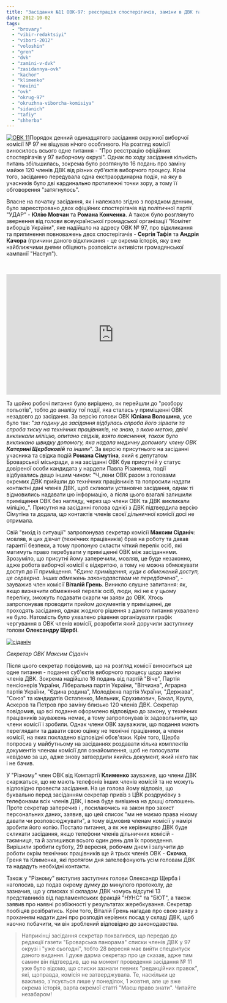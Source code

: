 ```yaml
---
title: "Засідання №11 ОВК-97: реєстрація спостерігачів, заміни в ДВК та два погляди на скандал"
date: 2012-10-02
tags: 
  - "brovary"
  - "vibir-redaktsiyi"
  - "vibori-2012"
  - "voloshin"
  - "gren"
  - "dvk"
  - "zamini-v-dvk"
  - "zasidannya-ovk"
  - "kachor"
  - "klimenko"
  - "novini"
  - "ovk"
  - "okrug-97"
  - "okruzhna-viborcha-komisiya"
  - "sidanich"
  - "tafiy"
  - "shherba"
---
```


[![](https://mpz.brovary.org/wp-content/uploads/2012/10/OVK-11.jpg "ОВК 11")](https://mpz.brovary.org/wp-content/uploads/2012/10/OVK-11.jpg)Порядок денний одинадцятого засідання окружної виборчої комісії № 97 не віщував нічого особливого. На розгляд комісії виносилось всього одне питання - "Про реєстрацію офіційних спостерігачів у 97 виборчому окрузі". Однак по ходу засідання кількість питань збільшилась, зокрема було розглянуто 16 подань про заміну майже 120 членів ДВК від різних суб'єктів виборчого процесу. Крім того, засіданню передувала одна екстраординарна подія, на яку в учасників було дві кардинально протилежні точки зору, а тому її обговорення "затягнулось".

Власне на початку засідання, як і належало згідно з порядком денним, було зареєстровано двох офіційних спостерігачів від політичної партії "УДАР" - **Юлію Мовчан** та **Романа Конченка**. А також було розглянуто звернення від голови всеукраїнської громадської організації "Комітет виборців України", яке надійшло на адресу ОВК № 97, про відкликання та припинення повноважень двох спостерігачів - **Сергія Тафія** та **Андрія Качора** (причини даного відкликання - це окрема історія, яку вже найближчими днями обіцяють розповісти активісти громадянської кампанії "Наступ").

 

<iframe src="http://www.youtube.com/embed/oGpRastLGIw" frameborder="0" width="560" height="315"></iframe>

Та щойно робочі питання було вирішено, як перейшли до "розбору польотів", тобто до аналізу тої події, яка сталась у приміщенні ОВК незадовго до засідання. За версію голови ОВК **Юліана Волошина**, усе було так: "_за годину до засідання відбулась спроба його зірвати та спроба тиску на технічних працівників, не знаю, з якою метою, двічі викликали міліцію, опитано свідків, взято пояснення, також було викликано швидку допомогу, яка надала медичну допомогу члену ОВК **Катерині Щербаковій** та іншим_". За версію присутнього на засіданні учасника та свідка подій **Романа Сімутіна**, який є депутатом Броварської міськради, а на засіданні ОВК був присутній у статус довіреної особи кандидата у нардепи Павла Різаненка, події відбувались дещо іншим чином: "Ч_лени ОВК разом з головами окремих ДВК прийшли до технічних працівників та попросили надати контактні дані членів ДВК, щоб скликати установче засідання, однак ті відмовились надавати цю інформацію, а після цього взагалі залишили приміщення ОВК без нагляду, через що члени ОВК та ДВК викликали міліцію_". Присутня на засіданні голова однієї з ДВК підтвердила версію Сімутіна та додала, що контактів членів своєї дільничної комісії досі не отримала.

Свій "вихід із ситуації" запропонував секретар комісії **Максим Сіданіч**: мовляв, я цих дівчат (технічних працівників) брав на роботу та давав гарантії безпеки, а тому пропоную скласти чіткий перелік осіб, які матимуть право перебувати у приміщенні ОВК між засіданнями. Зрозуміло, що присутні йому заперечили, мовляв, це буде незаконно, адже робота виборчої комісії є відкритою, а тому не можна обмежувати доступ до її приміщення. "_Єдине приміщення, куди є обмежений доступ, це серверна. Інших обмежень законодавством не передбачено_", - зауважив член комісії **Віталій Грень**. Виникло слушне запитання: як, якщо визначити обмежений перелік осіб, люди, які не є у цьому переліку, зможуть подавати скарги чи заяви до ОВК. Хтось запропонував проводити прийом документів у приміщенні, де проходять засідання, однак жодного рішення з даного питання ухвалено не було. Натомість було ухвалено рішення організувати графік чергування в ОВК членів комісії, розробити який доручили заступнику голови **Олександру Щербі**.

[![](https://mpz.brovary.org/wp-content/uploads/2012/10/sidanich.jpg "сіданіч")](https://mpz.brovary.org/wp-content/uploads/2012/10/sidanich.jpg)

_Секретар ОВК Максим Сіданіч_

Після цього секретар повідомив, що на розгляд комісії виноситься ще одне питання - подання суб'єктів виборчого процесу щодо заміни членів ДВК. Зокрема надійшло 16 подань від партій "Віче", Партія пенсіонерів України, Ліберальна партія України, "Вітчизна", Аграрна партія України, "Єдина родина", Молодіжна партія України, "Держава", "Союз" та кандидатів Остапенко, Мельник, Єрухимович, Бакал, Крупа, Аскєров та Петров про заміну близько 120 членів ДВК. Секретар повідомив, що всі подання оформлено відповідно до закону, у технічних працівників зауважень немає, а тому запропонував їх задовольнити, що члени комісії і зробили. Однак члени ОВК зауважили, що подання мають переглядати та давати свою оцінку не технічні працівники, а члени комісії, на яких покладено відповідні обов'язки. Крім того, Щерба попросив у майбутньому на засіданнях роздавати кілька комплектів документів членам комісії для ознайомлення, щоб не голосувати невідомо за що, адже знову затвердили якийсь документ, який ніхто так і не бачив.

У "Різному" член ОВК від Компартії **Клименко** зауважив, що члени ДВК скаржаться, що не мають телефонів інших членів комісій та не можуть відповідно провести засідання. На це голова йому відповів, що буквально перед засіданням секретар привіз з ЦВК роздруківку з телефонами всіх членів ДВК, і вона буде вивішена на дошці оголошень. Проте секретар заперечив і , посилаючись на закон про захист персональних даних, заявив, що цей список "ми не маємо права нікому давати чи розповсюджувати", а тому відмовив членам комісії у намірі зробити його копію. Постало питання, а як же керівництво ДВК буде скликати засідання, якщо телефони членів дільничних комісій - таємниця, та й залишився всього один день для їх проведення. Вирішили зробити суботу, 29 вересня, робочим днем і залучити до роботи окрім технічних працівників ще й трьох членів ОВК - **Скочка**, Греня та Клименка, які протягом дня зателефонують усім головам ДВК та нададуть необхідні контакти.

Також у "Різному" виступив заступник голови Олександр Щерба і наголосив, що подав окрему думку до минулого протоколу, де зазначив, що у списках зі складом ДВК чомусь відсутні 13 представників від парламентських фракцій "НУНС" та "БЮТ", а також заявив про наявні розбіжності у результатах жеребкування. Секретар пообіцяв розібратись. Крім того, Віталій Грень нагадав про свою заяву з проханням надати дані про розподіл керівних посад у складі ДВК, щоб наочно побачити, чи він зроблений відповідно до законодавства.

> Наприкінці засідання секретар похвалився, що передав до редакції газети "Броварська панорама" списки членів ДВК у 97 окрузі і "уже сьогодні", тобто 28 вересня має вийти спецвипуск даного видання. І дуже дарма секретар про це сказав, адже тим самим він підтвердив, що на момент проведення засідання № 11 уже було відомо, що списки зазнали певних "редакційних правок", які, щоправда, комісія не затверджувала. Те, наскільки це важливо, з'ясується лише у понеділок, 1 жовтня, але це вже окрема історія, варта окремої статті "Маєш право знати". Читайте незабаром!
